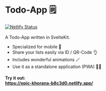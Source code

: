 # Todo-App 🗒️

[![Netlify Status](https://api.netlify.com/api/v1/badges/00e5f505-e08a-4883-a7b4-2d610a8f4c5c/deploy-status)](https://app.netlify.com/sites/epic-khorana-b8c3d0/deploys)<br/><br/>
A Todo-App written in SvelteKit. <br/>

- Specialized for mobile 📱
- Share your lists easily via ID / QR-Code 👌
- Includes wonderful animations 🪄
- Use it as a standalone application (PWA) 🧑‍💻

#### Try it out:<br/>https://epic-khorana-b8c3d0.netlify.app/
